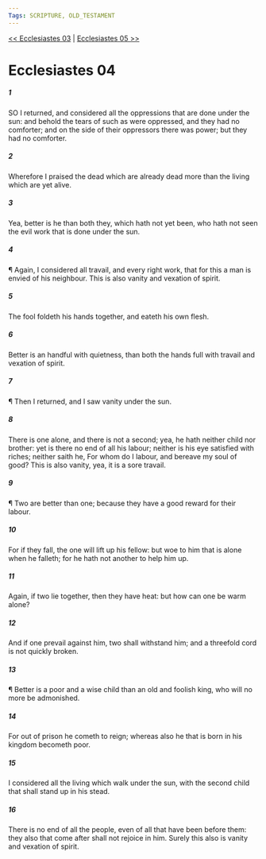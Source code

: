 ```yaml
---
Tags: SCRIPTURE, OLD_TESTAMENT
---
```


[<< Ecclesiastes 03](OLD_TESTAMENT/21_Ecclesiastes/Ecclesiastes_03.md) | [Ecclesiastes 05 >>](OLD_TESTAMENT/21_Ecclesiastes/Ecclesiastes_05.md)

# Ecclesiastes 04

##### 1
 SO I returned, and considered all the oppressions that are done under the sun: and behold the tears of such as were oppressed, and they had no comforter; and on the side of their oppressors there was power; but they had no comforter.
##### 2
 Wherefore I praised the dead which are already dead more than the living which are yet alive.
##### 3
 Yea, better is he than both they, which hath not yet been, who hath not seen the evil work that is done under the sun.
##### 4
 ¶ Again, I considered all travail, and every right work, that for this a man is envied of his neighbour.  This is also vanity and vexation of spirit.
##### 5
 The fool foldeth his hands together, and eateth his own flesh.
##### 6
 Better is an handful with quietness, than both the hands full with travail and vexation of spirit.
##### 7
 ¶ Then I returned, and I saw vanity under the sun.
##### 8
 There is one alone, and there is not a second; yea, he hath neither child nor brother: yet is there no end of all his labour; neither is his eye satisfied with riches; neither saith he, For whom do I labour, and bereave my soul of good?  This is also vanity, yea, it is a sore travail.
##### 9
 ¶ Two are better than one; because they have a good reward for their labour.
##### 10
 For if they fall, the one will lift up his fellow: but woe to him that is alone when he falleth; for he hath not another to help him up.
##### 11
 Again, if two lie together, then they have heat: but how can one be warm alone?
##### 12
 And if one prevail against him, two shall withstand him; and a threefold cord is not quickly broken.
##### 13
 ¶ Better is a poor and a wise child than an old and foolish king, who will no more be admonished.
##### 14
 For out of prison he cometh to reign; whereas also he that is born in his kingdom becometh poor.
##### 15
 I considered all the living which walk under the sun, with the second child that shall stand up in his stead.
##### 16
 There is no end of all the people, even of all that have been before them: they also that come after shall not rejoice in him.  Surely this also is vanity and vexation of spirit.
